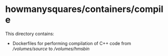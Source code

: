 # howmanysquares/containers/compile
This directory contains:
 - Dockerfiles for performing compilation of C++ code from */volumes/source* to */volumes/hmsbin*

